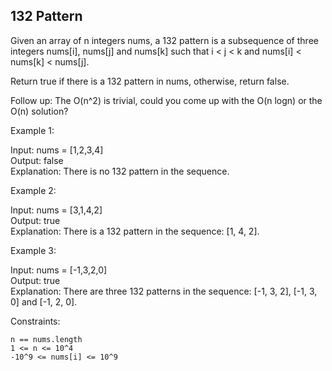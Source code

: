 ## 132 Pattern

Given an array of n integers nums, a 132 pattern is a subsequence of three integers nums[i], nums[j] and nums[k] such that i < j < k and nums[i] < nums[k] < nums[j].

Return true if there is a 132 pattern in nums, otherwise, return false.

Follow up: The O(n^2) is trivial, could you come up with the O(n logn) or the O(n) solution?

 

Example 1:

Input: nums = [1,2,3,4]  
Output: false  
Explanation: There is no 132 pattern in the sequence.

Example 2:

Input: nums = [3,1,4,2]  
Output: true  
Explanation: There is a 132 pattern in the sequence: [1, 4, 2].

Example 3:

Input: nums = [-1,3,2,0]  
Output: true  
Explanation: There are three 132 patterns in the sequence: [-1, 3, 2], [-1, 3, 0] and [-1, 2, 0].

 

Constraints:

    n == nums.length
    1 <= n <= 10^4
    -10^9 <= nums[i] <= 10^9

